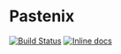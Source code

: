 # Pastenix

[![Build Status](https://api.travis-ci.org/redvers/pastenix.svg)](https://travis-ci.org/redvers/pastenix)
[![Inline docs](http://inch-ci.org/github/redvers/pastenix.svg)](http://inch-ci.org/github/redvers/pastenix)

